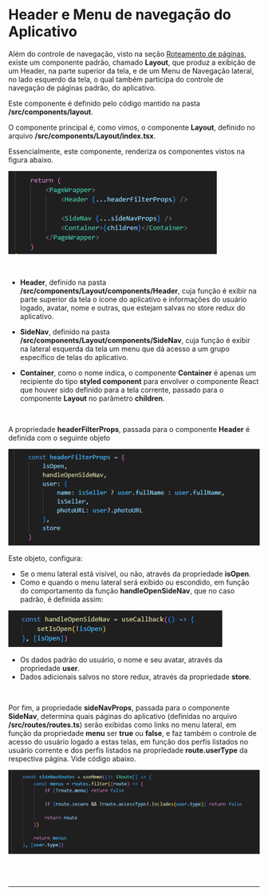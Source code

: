 # Header e Menu de navegação do Aplicativo

Além do controle de navegação, visto na seção [Roteamento de páginas](2-Design-Patterns/page-routing.md), existe um componente padrão, chamado **Layout**, que produz a exibição de um Header, na parte superior da tela, e de um Menu de Navegação lateral, no lado esquerdo da tela, o qual também participa do controle de navegação de páginas padrão, do aplicativo.<br>

Este componente é definido pelo código mantido na pasta **/src/components/layout**.

O componente principal é, como vimos, o componente **Layout**, definido no arquivo **/src/components/Layout/index.tsx**.

Essencialmente, este componente, renderiza os componentes vistos na figura abaixo.

![Renderização do componente Layout](./images/layout-render.png)

<br>


- **Header**, definido na pasta **/src/components/Layout/components/Header**, cuja função é exibir na parte superior da tela o ícone do aplicativo e informações do usuário logado, avatar, nome e outras, que estejam salvas no store redux do aplicativo.

- **SideNav**, definido na pasta **/src/components/Layout/components/SideNav**, cuja função é exibir na lateral esquerda da tela um menu que dá acesso a um grupo específico de telas do aplicativo. 

- **Container**, como o nome indica, o componente **Container** é apenas um recipiente do tipo **styled component** para envolver o componente React que houver sido definido para a tela corrente, passado para o componente **Layout** no parâmetro **children**.

<br>

A propriedade **headerFilterProps**, passada para o componente **Header** é definida com o seguinte objeto

![Propriedades do Header](./images/header-filter-props.png)

Este objeto, configura:<br>

- Se o menu lateral está visível, ou não, através da propriedade **isOpen**.<br>
- Como e quando o menu lateral será exibido ou escondido, em função do comportamento da função **handleOpenSideNav**, que no caso padrão, é definida assim:<br>

![Função de controle do menu lateral](./images/handle-open-sidenav.png)
<br>

- Os dados padrão do usuário, o nome e seu avatar, através da propriedade **user**.
- Dados adicionais salvos no store redux, através da propriedade **store**.

<br>

Por fim, a propriedade **sideNavProps**, passada para o componente **SideNav**, determina quais páginas do aplicativo (definidas no arquivo **/src/routes/routes.ts**) serão exibidas como links no menu lateral, em função da propriedade **menu** ser **true** ou **false**, e faz também o controle de acesso do usuário logado a estas telas, em função dos perfis listados no usuário corrente e dos perfis listados na propriedade **route.userType** da respectiva página. Vide código abaixo.<br>

![Propriedades do Menu Lateral](./images/sidenav-props.png)

<br>
<br>

***
